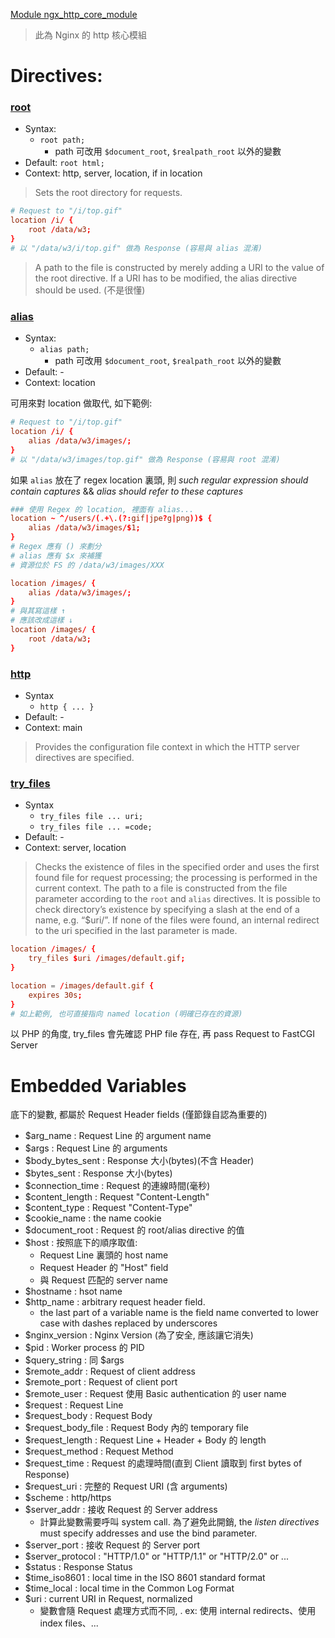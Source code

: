 [Module ngx_http_core_module](https://nginx.org/en/docs/http/ngx_http_core_module.html)

> 此為 Nginx 的 http 核心模組

# Directives:

### [root](https://nginx.org/en/docs/http/ngx_http_core_module.html#root)

- Syntax:
    - `root path;`
        - path 可改用 `$document_root`, `$realpath_root` 以外的變數
- Default: `root html;`
- Context: http, server, location, if in location

> Sets the root directory for requests.

```conf
# Request to "/i/top.gif"
location /i/ {
    root /data/w3;
}
# 以 "/data/w3/i/top.gif" 做為 Response (容易與 alias 混淆)
```

> A path to the file is constructed by merely adding a URI to the value of the root directive. If a URI has to be modified, the alias directive should be used. (不是很懂)


### [alias](https://nginx.org/en/docs/http/ngx_http_core_module.html#alias)

- Syntax:
    - `alias path;`
        - path 可改用 `$document_root`, `$realpath_root` 以外的變數
- Default: -
- Context: location

可用來對 location 做取代, 如下範例:

```conf
# Request to "/i/top.gif"
location /i/ {
    alias /data/w3/images/;
}
# 以 "/data/w3/images/top.gif" 做為 Response (容易與 root 混淆)
```

如果 `alias` 放在了 regex location 裏頭, 則 *such regular expression should contain captures* && *alias should refer to these captures*

```conf
### 使用 Regex 的 location, 裡面有 alias...
location ~ ^/users/(.+\.(?:gif|jpe?g|png))$ {
    alias /data/w3/images/$1;
}
# Regex 應有 () 來劃分
# alias 應有 $x 來補獲
# 資源位於 FS 的 /data/w3/images/XXX
```

```conf
location /images/ {
    alias /data/w3/images/;
}
# 與其寫這樣 ↑
# 應該改成這樣 ↓
location /images/ {
    root /data/w3;
}
```


### [http](https://nginx.org/en/docs/http/ngx_http_core_module.html#http)

- Syntax
    - `http { ... }`
- Default: -
- Context: main

> Provides the configuration file context in which the HTTP server directives are specified.


### [try_files](https://nginx.org/en/docs/http/ngx_http_core_module.html#try_files)

- Syntax
    - `try_files file ... uri;`
    - `try_files file ... =code;`
- Default: -
- Context: server, location

> Checks the existence of files in the specified order and uses the first found file for request processing; the processing is performed in the current context. The path to a file is constructed from the file parameter according to the `root` and `alias` directives. It is possible to check directory’s existence by specifying a slash at the end of a name, e.g. “$uri/”. If none of the files were found, an internal redirect to the uri specified in the last parameter is made.

```conf
location /images/ {
    try_files $uri /images/default.gif;
}

location = /images/default.gif {
    expires 30s;
}
# 如上範例, 也可直接指向 named location (明確已存在的資源)
```

以 PHP 的角度, try_files 會先確認 PHP file 存在, 再 pass Request to FastCGI Server



# Embedded Variables

底下的變數, 都屬於 Request Header fields (僅節錄自認為重要的)

- $arg_name :          Request Line 的 argument name
- $args :              Request Line 的 arguments
- $body_bytes_sent :   Response 大小(bytes)(不含 Header)
- $bytes_sent :        Response 大小(bytes)
- $connection_time :   Request 的連線時間(毫秒)
- $content_length :    Request "Content-Length"
- $content_type :      Request "Content-Type"
- $cookie_name :       the name cookie
- $document_root :     Request 的 root/alias directive 的值
- $host :              按照底下的順序取值:
    - Request Line 裏頭的 host name
    - Request Header 的 "Host" field
    - 與 Request 匹配的 server name
- $hostname :          hsot name
- $http_name :         arbitrary request header field.
    - the last part of a variable name is the field name converted to lower case with dashes replaced by underscores
- $nginx_version :     Nginx Version (為了安全, 應該讓它消失)
- $pid :               Worker process 的 PID
- $query_string :      同 $args
- $remote_addr :       Request of client address
- $remote_port :       Request of client port
- $remote_user :       Request 使用 Basic authentication 的 user name
- $request :           Request Line
- $request_body :      Request Body
- $request_body_file : Request Body 內的 temporary file
- $request_length :    Request Line + Header + Body 的 length
- $request_method :    Request Method
- $request_time :      Request 的處理時間(直到 Client 讀取到 first bytes of Response)
- $request_uri :       完整的 Request URI (含 arguments)
- $scheme :            http/https
- $server_addr :       接收 Request 的 Server address
    - 計算此變數需要呼叫 system call. 為了避免此開銷, the *listen directives* must specify addresses and use the bind parameter.
- $server_port :       接收 Request 的 Server port
- $server_protocol :   "HTTP/1.0" or "HTTP/1.1" or "HTTP/2.0" or ...
- $status :            Response Status
- $time_iso8601 :      local time in the ISO 8601 standard format
- $time_local :        local time in the Common Log Format
- $uri :               current URI in Request, normalized
    - 變數會隨 Request 處理方式而不同, . ex: 使用 internal redirects、使用 index files、...